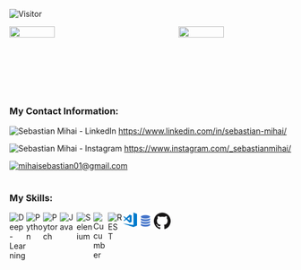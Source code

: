 ![Visitor](https://visitor-badge.laobi.icu/badge?page_id=sebastianmihai01.DeepLogistics)


<p>
 <img width="40%" height="40%" align = "left" src="https://github-readme-stats.vercel.app/api?username=sebastianmihai01&&show_icons=true&title_color=ffffff&icon_color=bb2acf&text_color=daf7dc&bg_color=151515"> 

 <img  width="40%" height="40%" align = "right" src = "https://github-readme-stats.vercel.app/api/top-langs/?username=sebastianmihai01&layout=compact">
</p>

<br><br><br><br><br><br>


#
### My Contact Information:

<img alt="Sebastian Mihai - LinkedIn" width="20px" src="https://cdn.jsdelivr.net/npm/simple-icons@v3/icons/linkedin.svg" /> https://www.linkedin.com/in/sebastian-mihai/  

<img alt="Sebastian Mihai - Instagram" width="20px" src="https://cdn.jsdelivr.net/npm/simple-icons@v3/icons/instagram.svg" /> https://www.instagram.com/_sebastianmihai/

<a align = "left" href="mailto:mihaisebastian01@gmail.com">![mihaisebastian01@gmail.com](https://img.shields.io/badge/Gmail-D14836?style=for-the-badge&logo=gmail&logoColor=white)</a>

#
### My Skills:  
    
<img align="left" alt="Deep-Learning" width="30px" src="https://st4.depositphotos.com/16138592/30030/v/450/depositphotos_300302404-stock-illustration-machine-learning-logo-glyph-design.jpg" />  
<img align="left" alt="Python" width="30px" src="https://pluralsight.imgix.net/paths/python-7be70baaac.png" />
<img align="left" alt="Pytorch" width="30px" src="https://pytorch.org/assets/images/pytorch-logo.png" />
<img align="left" alt ="Java" width ="30px" src ="https://icon-library.com/images/java-icon-images/java-icon-images-6.jpg" />
<img align="left" alt="Selenium" width="30px" src="https://upload.wikimedia.org/wikipedia/commons/d/d5/Selenium_Logo.png" />
<img align="left" alt="Cucumber" width="26px" src="https://automationpanda.files.wordpress.com/2017/10/cucumber-logo-d727c551ce-seeklogo-com.png" />
<img align="left" alt="REST" width="26px" src="https://i0.wp.com/zappysys.com/blog/wp-content/uploads/2018/06/REST-API-icon.jpg?fit=217%2C232&ssl=1" />
<img align="left" alt="Visual Studio Code" width="26px" src="https://raw.githubusercontent.com/github/explore/80688e429a7d4ef2fca1e82350fe8e3517d3494d/topics/visual-studio-code/visual-studio-code.png" />
<img align="left" alt="SQL" width="30px" src="https://raw.githubusercontent.com/github/explore/80688e429a7d4ef2fca1e82350fe8e3517d3494d/topics/sql/sql.png" />
<img align="left" alt="GitHub" width="30px" src="https://raw.githubusercontent.com/github/explore/78df643247d429f6cc873026c0622819ad797942/topics/github/github.png" />
  
